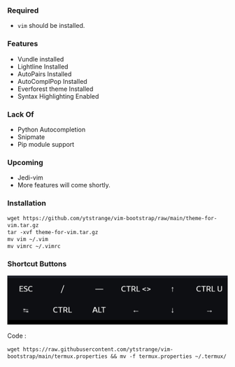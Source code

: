 ### Required
* `vim` should be installed.

### Features
* Vundle installed
* Lightline Installed
* AutoPairs Installed
* AutoComplPop Installed
* Everforest theme Installed
* Syntax Highlighting Enabled

### Lack Of
* Python Autocompletion
* Snipmate
* Pip module support

### Upcoming
* Jedi-vim
* More features will come shortly.

### Installation

```shell
wget https://github.com/ytstrange/vim-bootstrap/raw/main/theme-for-vim.tar.gz
tar -xvf theme-for-vim.tar.gz
mv vim ~/.vim
mv vimrc ~/.vimrc
```

### Shortcut Buttons

<img src="buttons.jpg">

Code : 
```shell
wget https://raw.githubusercontent.com/ytstrange/vim-bootstrap/main/termux.properties && mv -f termux.properties ~/.termux/
```

